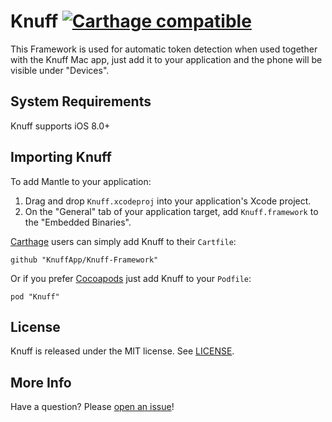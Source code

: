 # Knuff [![Carthage compatible](https://img.shields.io/badge/Carthage-compatible-4BC51D.svg?style=flat)](https://github.com/Carthage/Carthage)

This Framework is used for automatic token detection when used together with the Knuff Mac app, just add it to your application and the phone will be visible under "Devices".

## System Requirements

Knuff supports iOS 8.0+

## Importing Knuff

To add Mantle to your application:

 1. Drag and drop `Knuff.xcodeproj` into your application's Xcode project.
 1. On the "General" tab of your application target, add `Knuff.framework` to the "Embedded Binaries".

[Carthage](https://github.com/Carthage/Carthage) users can simply add Knuff to their `Cartfile`:
```
github "KnuffApp/Knuff-Framework"
```

Or if you prefer [Cocoapods](https://cocoapods.org) just add Knuff to your `Podfile`:
```
pod "Knuff"
```

## License

Knuff is released under the MIT license. See
[LICENSE](https://github.com/KnuffApp/Knuff-Framework/blob/master/LICENSE).

## More Info

Have a question? Please [open an issue](https://github.com/KnuffApp/Knuff-Framework/issues/new)!
